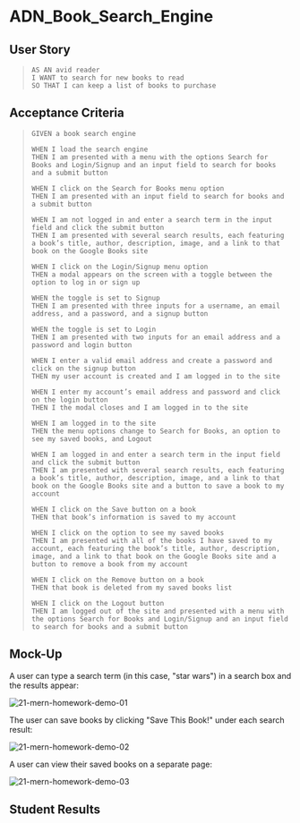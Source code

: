 # ADN_Book_Search_Engine

## User Story
> `AS AN avid reader`  
> `I WANT to search for new books to read`  
> `SO THAT I can keep a list of books to purchase`

## Acceptance Criteria
> `GIVEN a book search engine`  
> 
> `WHEN I load the search engine`  
> `THEN I am presented with a menu with the options Search for Books and Login/Signup and an input field to search for books and a submit button`
> 
> `WHEN I click on the Search for Books menu option`  
> `THEN I am presented with an input field to search for books and a submit button`
> 
> `WHEN I am not logged in and enter a search term in the input field and click the submit button`  
> `THEN I am presented with several search results, each featuring a book’s title, author, description, image, and a link to that book on the Google Books site`
> 
> `WHEN I click on the Login/Signup menu option`  
> `THEN a modal appears on the screen with a toggle between the option to log in or sign up`
> 
> `WHEN the toggle is set to Signup`  
> `THEN I am presented with three inputs for a username, an email address, and a password, and a signup button`
> 
> `WHEN the toggle is set to Login`  
> `THEN I am presented with two inputs for an email address and a password and login button`
> 
> `WHEN I enter a valid email address and create a password and click on the signup button`  
> `THEN my user account is created and I am logged in to the site`
> 
> `WHEN I enter my account’s email address and password and click on the login button`  
> `THEN I the modal closes and I am logged in to the site`
> 
> `WHEN I am logged in to the site`  
> `THEN the menu options change to Search for Books, an option to see my saved books, and Logout`
> 
> `WHEN I am logged in and enter a search term in the input field and click the submit button`  
> `THEN I am presented with several search results, each featuring a book’s title, author, description, image, and a link to that book on the Google Books site and a button to save a book to my account`
> 
> `WHEN I click on the Save button on a book`  
> `THEN that book’s information is saved to my account`
> 
> `WHEN I click on the option to see my saved books`  
> `THEN I am presented with all of the books I have saved to my account, each featuring the book’s title, author, description, image, and a link to that book on the Google Books site and a button to remove a book from my account`
> 
> `WHEN I click on the Remove button on a book`  
> `THEN that book is deleted from my saved books list`
> 
> `WHEN I click on the Logout button`  
> `THEN I am logged out of the site and presented with a menu with the options Search for Books and Login/Signup and an input field to search for books and a submit button`

## Mock-Up
A user can type a search term (in this case, "star wars") in a search box and the results appear:

![21-mern-homework-demo-01](https://github.com/nava003/ADN_Book_Search_Engine/assets/32070635/cc31789c-ce3e-44ea-b4d9-2a48b5ebef22)


The user can save books by clicking "Save This Book!" under each search result:

![21-mern-homework-demo-02](https://github.com/nava003/ADN_Book_Search_Engine/assets/32070635/fa757e2c-318d-497d-affa-6164843ac086)


A user can view their saved books on a separate page:

![21-mern-homework-demo-03](https://github.com/nava003/ADN_Book_Search_Engine/assets/32070635/d1b41cd9-1180-41e9-991e-d7c6d54471d7)


## Student Results
